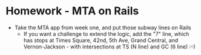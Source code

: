 # Homework - MTA on Rails
- Take the MTA app from week one, and put those subway lines on Rails
  - If you want a challenge to extend the logic, add the "7" line, which has stops at Times Square, 42nd, 5th Ave, Grand Central, and Vernon-Jackson - with intersections at TS (N line) and GC (6 line) :-)
  